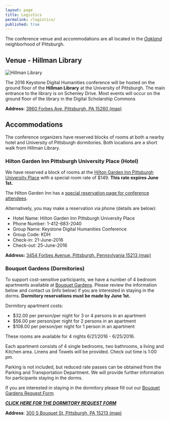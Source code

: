 ```yaml
---
layout: page
title: Logistics
permalink: /logistics/
published: true
---
```



The conference venue and accommodations are all located in the [*Oakland*](https://en.wikipedia.org/wiki/Oakland_(Pittsburgh)) neighborhood of Pittsburgh.

## Venue - Hillman Library

![Hillman Library](http://www.tour.pitt.edu/sites/default/files/styles/galleriffic_slide/public/hillman2.jpg)

The 2016 Keystone Digital Humanities conference will be hosted on the ground floor of the **Hillman Library** at the University of Pittsburgh. The main entrance to the library is on Schenley Drive. Most events will occur on the ground floor of the library in the Digital Scholarship Commons


**Address**: [3960 Forbes Ave, Pittsburgh, PA 15260 (map)](https://www.google.com/maps/place/Hillman+Library/@40.4425566,-79.9563078,17z/data=!3m2!4b1!5s0x8834f228612ae9a3:0x93674d10801f4b7!4m2!3m1!1s0x8834f2288f5072bb:0x6a686f3fc76a4cd1)



## Accommodations

The conference organizers have reserved blocks of rooms at both a nearby hotel and University of Pittsburgh dormitories. Both locations are a short walk from Hillman Library.

### Hilton Garden Inn Pittsburgh University Place (Hotel)
We have reserved a block of rooms at the [Hilton Garden Inn Pittsburgh University Place](http://hiltongardeninn.hilton.com/en/gi/hotels/index.jhtml?ctyhocn=PITUCGI) with a special room rate of $149. **This rate expires June 1st.**

The Hilton Garden Inn has a [special reservation page for conference attendees](http://hiltongardeninn.hilton.com/en/gi/groups/personalized/P/PITUCGI-KDH-20160621/index.jhtml).

Alternatively, you may make a reservation via phone (details are below):

- Hotel Name: Hilton Garden Inn Pittsburgh University Place
- Phone Number: 1-412-683-2040
- Group Name: Keystone Digital Humanities Conference
- Group Code: KDH
- Check-in: 21-June-2016
- Check-out: 25-June-2016

**Address:** [3454 Forbes Avenue, Pittsburgh, Pennsylvania 15213 (map)](https://www.google.com/maps/place/Hilton+Garden+Inn+Pittsburgh+University+Place/@40.4394896,-79.9607275,17z/data=!3m1!4b1!4m2!3m1!1s0x8834f180c7629df3:0x29371aa7788f0544)



### Bouquet Gardens (Dormitories)

To support cost-sensitive participants, we have a number of 4 bedroom apartments available at [Bouquet Gardens](https://www.pc.pitt.edu/housing/halls/bouquet.php). Please review the information below and contact us (info below) if you are interested in staying in the dorms. **Dormitory reservations must be made by June 1st.**

Dormitory apartment costs:

- $32.00 per person/per night for 3 or 4 persons in an apartment
- $56.00 per person/per night for 2 persons in an apartment
- $108.00 per person/per night for 1 person in an apartment

These rooms are available for 4 nights 6/21/2016 - 6/25/2016.

Each apartment consists of 4 single bedrooms, two bathrooms, a living and Kitchen area. Linens and Towels will be provided. Check out time is 1:00 pm.

Parking is not included, but reduced rate passes can be obtained from the Parking and Transportation Department. We will provide further information for participants staying in the dorms.

If you are interested in staying in the dormitory please fill out our [Bouquet Gardens Request Form](https://docs.google.com/forms/d/1zAVv8DuK6K92nr8M93-rNWkR8LM-wOsqBvmqsO2NoKI/viewform).

***[CLICK HERE FOR THE DORMITORY REQUEST FORM](https://docs.google.com/forms/d/1zAVv8DuK6K92nr8M93-rNWkR8LM-wOsqBvmqsO2NoKI/viewform)***

**Address**: [300 S Bouquet St, Pittsburgh, PA 15213 (map)](https://www.google.com/maps/place/Bouquet+Gardens/@40.4407467,-79.9561969,18.14z/data=!4m2!3m1!1s0x8834f22828e6cf47:0xf87ad7d708e7458e)




<!--
## Parking


For guest parking information please contact the Parking and Transportation Department : <http://www.pts.pitt.edu/parking/contact.html>



## Travel

There are many ways to get to Pittsburgh! Planes! Trains! and  Automobiles!

### Plane

[Pittsburgh International Airport(PIT)](http://www.flypittsburgh.com/)

- [Public Transportation](http://www.flypittsburgh.com/public_transportation) via the 28X Airport Flyer. This bus runs very close to the reserved accommodations and Hillman Library.
- Taxis are available and usually run around $60.
- Uber and Lyft are both supported at the Airport. Cost is usually around $40-$50


### Train

Pittsburgh has an Amtrak stations located downtown. participants arriving by train will need to take a taxi, ride-share, or public transportation get to the Oakland neighborhood.

- [Pittsbugh Amtrak Station(PGH)](https://www.amtrak.com/servlet/ContentServer?pagename=am/am2Station/Station_Page&code=PGH)

### Automobile

Parking options in Oakland near the conference accommodations and venue:

- [Parking near Hillman Library](http://www.library.pitt.edu/other/files/pdf/parking/visitor-parking-map-2013.pdf)

### Public Transportation

Pittsburgh has an extensive bus system run by the [Port Authority](http://www.portauthority.org/paac/default.aspx)

-->
